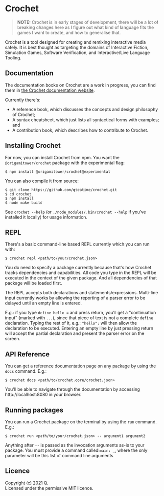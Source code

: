 # Crochet

> **NOTE:** Crochet is in early stages of development, there will be a lot
> of breaking changes here as I figure out what kind of language fits the
> games I want to create, and how to generalise that.

Crochet is a tool designed for creating and remixing interactive media safely.
It is best thought as targeting the domains of Interactive Fiction, Simulation
Games, Software Verification, and Interactive/Live Language Tooling.

## Documentation

The documentation books on Crochet are a work in progress, you can find
them in [the Crochet documentation website](https://crochet.qteati.me/docs/).

Currently there's:

- A reference book, which discusses the concepts and design philosophy of Crochet;
- A syntax cheatsheet, which just lists all syntactical forms with examples; and
- A contribution book, which describes how to contribute to Crochet.

## Installing Crochet

For now, you can install Crochet from npm. You want the `@origamitower/crochet`
package with the experimental flag:

```shell
$ npm install @origamitower/crochet@experimental
```

You can also compile it from source:

```shell
$ git clone https://github.com/qteatime/crochet.git
$ cd crochet
$ npm install
$ node make build
```

See `crochet --help` (or `./node_modules/.bin/crochet --help` if you've installed it locally) for usage information.

## REPL

There's a basic command-line based REPL currently which you can run with:

```shell
$ crochet repl <path/to/your/crochet.json>
```

You do need to specify a package currently because that's how Crochet tracks
dependencies and capabilities. All code you type in the REPL will be executed
in the context of the given package. And all dependencies of that package
will be loaded first.

The REPL accepts both declarations and statements/expressions. Multi-line
input currently works by allowing the reporting of a parser error to be
delayed until an empty line is entered.

E.g.: if you type `define hello =` and press return, you'll get a "continuation
input" (marked with `...`), since that piece of text is not a complete `define`
declaration. Typing the rest of it, e.g.: `"hello";` will then allow the
declaration to be executed. Entering an empty line by just pressing return
will accept the partial declaration and present the parser error on the screen.

## API Reference

You can get a reference documentation page on any package by using the
`docs` command. E.g.:

```shell
$ crochet docs <path/to/crochet.core/crochet.json>
```

You'll be able to navigate through the documentation by accessing
http://localhost:8080 in your browser.

## Running packages

You can run a Crochet package on the terminal by using the `run` command.
E.g.:

```shell
$ crochet run <path/to/your/crochet.json> -- argument1 argument2
```

Anything after `--` is passed as the invocation arguments as-is to your
package. You must provide a command called `main: _`, where the only
parameter will be this list of command line arguments.

## Licence

Copyright (c) 2021 Q.  
Licensed under the permissive MIT licence.
